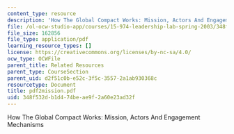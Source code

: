 ```yaml
---
content_type: resource
description: 'How The Global Compact Works: Mission, Actors And Engagement Mechanisms'
file: /ol-ocw-studio-app/courses/15-974-leadership-lab-spring-2003/348f532db1d474beae9f2a60e23ad32f_pdf2mission.pdf
file_size: 162856
file_type: application/pdf
learning_resource_types: []
license: https://creativecommons.org/licenses/by-nc-sa/4.0/
ocw_type: OCWFile
parent_title: Related Resources
parent_type: CourseSection
parent_uid: d2f51c0b-e52c-3f5c-3557-2a1ab930368c
resourcetype: Document
title: pdf2mission.pdf
uid: 348f532d-b1d4-74be-ae9f-2a60e23ad32f
---
```

How The Global Compact Works: Mission, Actors And Engagement Mechanisms